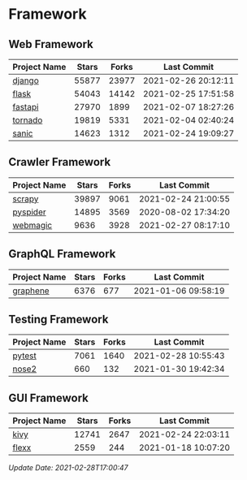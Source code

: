 # Framework

## Web Framework
| Project Name | Stars | Forks | Last Commit |
| ------------ | ----- | ----- | ----------- |
| [django](https://github.com/django/django) | 55877 | 23977 | 2021-02-26 20:12:11 |
| [flask](https://github.com/pallets/flask) | 54043 | 14142 | 2021-02-25 17:51:58 |
| [fastapi](https://github.com/tiangolo/fastapi) | 27970 | 1899 | 2021-02-07 18:27:26 |
| [tornado](https://github.com/tornadoweb/tornado) | 19819 | 5331 | 2021-02-04 02:40:24 |
| [sanic](https://github.com/sanic-org/sanic) | 14623 | 1312 | 2021-02-24 19:09:27 |

## Crawler Framework
| Project Name | Stars | Forks | Last Commit |
| ------------ | ----- | ----- | ----------- |
| [scrapy](https://github.com/scrapy/scrapy) | 39897 | 9061 | 2021-02-24 21:00:55 |
| [pyspider](https://github.com/binux/pyspider) | 14895 | 3569 | 2020-08-02 17:34:20 |
| [webmagic](https://github.com/code4craft/webmagic) | 9636 | 3928 | 2021-02-27 08:17:10 |

## GraphQL Framework
| Project Name | Stars | Forks | Last Commit |
| ------------ | ----- | ----- | ----------- |
| [graphene](https://github.com/graphql-python/graphene) | 6376 | 677 | 2021-01-06 09:58:19 |

## Testing Framework
| Project Name | Stars | Forks | Last Commit |
| ------------ | ----- | ----- | ----------- |
| [pytest](https://github.com/pytest-dev/pytest) | 7061 | 1640 | 2021-02-28 10:55:43 |
| [nose2](https://github.com/nose-devs/nose2) | 660 | 132 | 2021-01-30 19:42:34 |

## GUI Framework
| Project Name | Stars | Forks | Last Commit |
| ------------ | ----- | ----- | ----------- |
| [kivy](https://github.com/kivy/kivy) | 12741 | 2647 | 2021-02-24 22:03:11 |
| [flexx](https://github.com/flexxui/flexx) | 2559 | 244 | 2021-01-18 10:07:20 |

*Update Date: 2021-02-28T17:00:47*